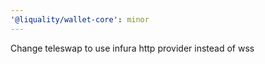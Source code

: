 ```yaml
---
'@liquality/wallet-core': minor
---
```


Change teleswap to use infura http provider instead of wss
